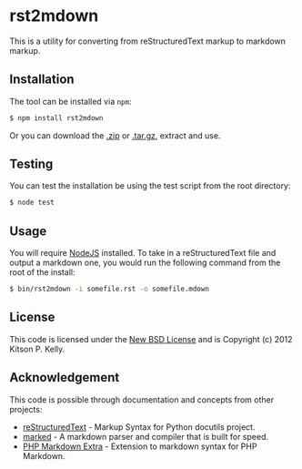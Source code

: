 # rst2mdown #

This is a utility for converting from reStructuredText markup to markdown markup.

## Installation ##

The tool can be installed via `npm`:

```bash
$ npm install rst2mdown
```

Or you can download the [.zip][zip] or [.tar.gz][tar], extract and use.

## Testing ##

You can test the installation be using the test script from the root directory:

```bash
$ node test
```

## Usage ##

You will require [NodeJS][node] installed.  To take in a reStructuredText file and output a markdown one, you would
run the following command from the root of the install:

```bash
$ bin/rst2mdown -i somefile.rst -o somefile.mdown
```

## License ##

This code is licensed under the [New BSD License][license] and is Copyright (c) 2012 Kitson P. Kelly.

## Acknowledgement ##

This code is possible through documentation and concepts from other projects:

* [reStructuredText][rst] - Markup Syntax for Python docutils project.
* [marked][marked] - A markdown parser and compiler that is built for speed.
* [PHP Markdown Extra][phpmde] - Extension to markdown syntax for PHP Markdown.

[zip]: /kitsonk/rst2mdown/zipball/master
[tar]: /kitsonk/rst2mdown/tarball/master
[rst]: http://docutils.sourceforge.net/rst.html
[marked]: /chjj/marked/
[phpmde]: http://michelf.ca/projects/php-markdown/extra/
[node]: http://nodejs.org/
[license]: /kitsonk/rst2mdown/blob/master/LICENSE
